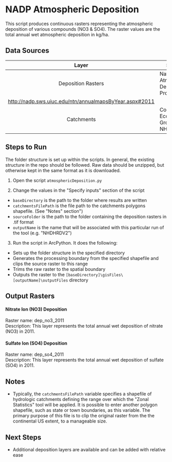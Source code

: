 NADP Atmospheric Deposition
===========================

This script produces continuous rasters representing the atmospheric deposition of 
various compounds (NO3 & SO4). The raster values are the total annual wet atmospheric
deposition in kg/ha.


## Data Sources
|    Layer           | Source                                  | Link |
|   :-----:          | ------                                  | ---- |
| Deposition Rasters | National Atmospheric Deposition Program | 
http://nadp.sws.uiuc.edu/ntn/annualmapsByYear.aspx#2011 |
| Catchments         | Conte Ecology Group  - NHDHRDV2         | NA   |

## Steps to Run

The folder structure is set up within the scripts. In general, the existing structure 
in the repo should be followed. Raw data should be unzipped, but otherwise kept in the
same format as it is downloaded.

1. Open the script `atmosphericDeposition.py`

2. Change the values in the "Specify inputs" section of the script
 - `baseDirectory` is the path to the folder where results are written
 - `catchmentsFilePath` is the file path to the catchments polygons shapefile. 
 (See "Notes" section")
 - `sourceFolder` is the path to the folder containing the deposition rasters in .tif 
 format
 - `outputName` is the name that will be associated with this particular run of the 
 tool (e.g. "NHDHRDV2")

3. Run the script in ArcPython. It does the following:
 - Sets up the folder structure in the specified directory
 - Generates the processing boundary from the specified shapefile and clips the source 
 raster to this range
 - Trims the raw raster to the spatial boundary
 - Outputs the raster to the 
 `[baseDirectory]\gisFiles\[outputName]\outputFiles` directory


## Output Rasters

#### Nitrate Ion (NO3) Deposition
Raster name: dep_no3_2011 <br>
Description: This layer represents the total annual wet deposition of nitrate (NO3) in 2011.

#### Sulfate Ion (SO4) Deposition
Raster name: dep_so4_2011 <br>
Description: This layer represents the total annual wet deposition of sulfate (SO4) in 2011.



## Notes

- Typically, the `catchmentsFilePath` variable specifies a shapefile of hydrologic catchments 
defining the range over which the "Zonal Statistics" tool will be applied. It is possible to 
enter another polygon shapefile, such as state or town boundaries, as this variable. The 
primary purpose of this file is to clip the original raster from the the continental US 
extent, to a manageable size.

## Next Steps
- Additional deposition layers are available and can be added with relative ease